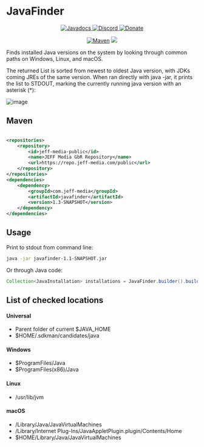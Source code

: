# JavaFinder

<!--- Buttons start -->
<p align="center">
  <a href="https://repo.jeff-media.com/javadoc/public/com/jeff-media/javafinder/1.1-SNAPSHOT">
    <img src="https://static.jeff-media.com/img/button_javadocs.png?3" alt="Javadocs">
  </a>
  <a href="https://discord.jeff-media.com/">
    <img src="https://static.jeff-media.com/img/button_discord.png?3" alt="Discord">
  </a>
  <a href="https://paypal.me/mfnalex">
    <img src="https://static.jeff-media.com/img/button_donate.png?3" alt="Donate">
  </a>
</p>
<!--- Buttons end -->

<p align="center">
<a href="https://repo.jeff-media.com/#/public/com/jeff-media/javafinder">
  <img src="https://img.shields.io/maven-metadata/v?metadataUrl=https%3A%2F%2Frepo.jeff-media.com%2Fpublic%2Fcom%2Fjeff-media%2Fjavafinder%2Fmaven-metadata.xml" alt="Maven" /></a>
<img src="https://img.shields.io/github/last-commit/jeff-media-gbr/javafinder" />
</p>

Finds installed Java versions on the system by looking through common paths on Windows, Linux, and macOS.

The returned List is sorted from newest to oldest Java version, with JDKs coming JREs of the same version. When ran directly with java -jar, it prints the list to STDOUT, marking the currently running java version with an asterisk (*):

![image](https://github.com/JEFF-Media-GbR/javafinder/assets/1122571/688efa74-8e68-4819-83d4-9d5cb7ed3e5a)

## Maven
```xml

<repositories>
    <repository>
        <id>jeff-media-public</id>
        <name>JEFF Media GbR Repository</name>
        <url>https://repo.jeff-media.com/public</url>
    </repository>
</repositories>
<dependencies>
    <dependency>
        <groupId>com.jeff-media</groupId>
        <artifactId>javafinder</artifactId>
        <version>1.3-SNAPSHOT</version>
    </dependency>
</dependencies>
```

## Usage
Print to stdout from command line:
```sh
java -jar javafinder-1.1-SNAPSHOT.jar
```

Or through Java code:
```java
Collection<JavaInstallation> installations = JavaFinder.builder().build().findInstallations()
```

## List of checked locations

#### Universal
- Parent folder of current $JAVA_HOME
- $HOME/.sdkman/candidates/java

#### Windows
- $ProgramFiles/Java
- $ProgramFiles(x86)/Java

#### Linux
- /usr/lib/jvm

#### macOS
- /Library/Java/JavaVirtualMachines
- /Library/Internet Plug-Ins/JavaAppletPlugin.plugin/Contents/Home
- $HOME/Library/Java/JavaVirtualMachines
